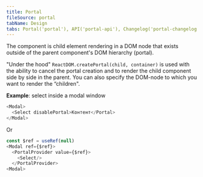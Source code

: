 ```yaml
---
title: Portal
fileSource: portal
tabName: Design
tabs: Portal('portal'), API('portal-api'), Changelog('portal-changelog')
---
```


The component is child element rendering in a DOM node that exists outside of the parent component's DOM hierarchy (portal).

"Under the hood" `ReactDOM.createPortal(child, container)` is used with the ability to cancel the portal creation and to render the child component side by side in the parent. You can also specify the DOM-node to which you want to render the “children".

**Example**: select inside a modal window

```javascript
<Modal>
  <Select disablePortal>Контент</Portal>
</Modal>
```

Or

```javascript
const $ref = useRef(null)
<Modal ref={$ref}>
  <PortalProvider value={$ref}>
    <Select/>
  </PortalProvider>
<Modal>
```

